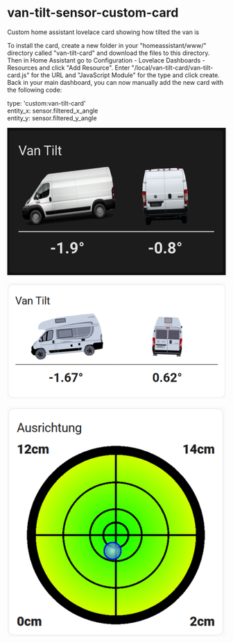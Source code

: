 # van-tilt-sensor-custom-card
Custom home assistant lovelace card showing how tilted the van is

To install the card, create a new folder in your "homeassistant/www/" directory called "van-tilt-card" and download the files to this directory. Then in Home Assistant go to Configuration - Lovelace Dashboards - Resources and click "Add Resource". Enter "/local/van-tilt-card/van-tilt-card.js" for the URL and "JavaScript Module" for the type and click create. Back in your main dashboard, you can now manually add the new card with the following code:

type: 'custom:van-tilt-card'<br>
entity_x: sensor.filtered_x_angle<br>
entity_y: sensor.filtered_y_angle<br>

![alt text](https://github.com/CF209/vanomation_website/blob/main/assets/img/tilt/tilt5.png)

![Vario545](doc/vario545_screen.png)

![Bubble](doc/bubble_screen.png)
